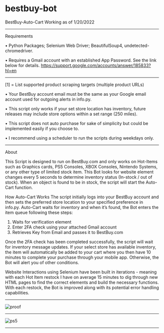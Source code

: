 # bestbuy-bot

BestBuy-Auto-Cart
Working as of 1/20/2022 
____________
Requirements

•	Python Packages; Selenium Web Driver; BeautifulSoup4, undetected-chromedriver.

•	Requires a Gmail account with an established App Password. See the link below for details. 
    https://support.google.com/accounts/answer/185833?hl=en

____________

  [1] = List supported product scraping targets (multiple product URLs)     
 

•	Your BestBuy account email must be the same as your Google email account used for outgoing alerts in info.py.

•	This script only works if your set store location has inventory, future releases may include store options within a set range (250 miles).

•	This script does not auto purchase for sake of simplicity but could be implemented easily if you choose to. 

•	I recommend using a scheduler to run the scripts during weekdays only.
 
____________
About

This Script is designed to run on BestBuy.com and only works on Hot-Items such as Graphics cards, PS5 Consoles, XBOX Consoles, Nintendo Systems, or any other type of limited stock item. 
This Bot looks for website element changes every 5 seconds to determine inventory status (In-stock / out of stock). When an object is found to be in stock, the script will start the Auto-Cart function.

 

How Auto-Cart Works 
The script initially logs into your BestBuy account and then sets the preferred store location to your specified preference in info.py.
Auto-Cart waits for inventory and when it’s found, the Bot enters the item queue following these steps:
 

1.	Waits for verification element
2.	Enter 2FA check using your attached Gmail account
3.	Retrieves Key from Email and passes it to BestBuy.com 

Once the 2FA check has been completed successfully, the script will wait for inventory message updates.
If your select store has available inventory, the item will automatically be added to your cart where you then have 10 minutes to complete your purchase through your mobile app. Otherwise, the Bot will alert you of other conditions.

Website Interactions using Selenium have been built in iterations - meaning with each Hot Item restock I have on average 15 minutes to dig through new HTML pages to find the correct elements and build the necessary functions. With each restock, the Bot is improved along with its potential error handling capabilities. 

--------------

![proof](https://user-images.githubusercontent.com/95368430/150409271-7d1adf34-cabf-4bc0-b431-3c1bd2b87cbe.png)


--------------
 

![ps5](https://user-images.githubusercontent.com/95368430/150408625-ea3599c2-6677-41a1-860d-f04133b5f4a3.jpg)
 

--------------



